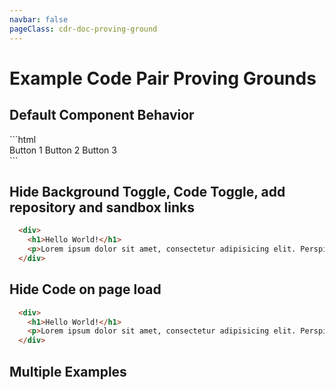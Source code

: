 ```yaml
---
navbar: false
pageClass: cdr-doc-proving-ground
---
```


# Example Code Pair Proving Grounds

## Default Component Behavior

<cdr-doc-example-code-pair>
```html
  <div>
    <cdr-button size="large">Button 1</cdr-button>
    <cdr-button size="small">Button 2</cdr-button>
    <cdr-button>Button 3</cdr-button>
  </div>
```
</cdr-doc-example-code-pair>

## Hide Background Toggle, Code Toggle, add repository and sandbox links

<cdr-doc-example-code-pair :background-toggle="false" :code-toggle="false" repository-href="http://github.com/rei" sandbox-href="http://codesandbox.io">

```html
  <div>
    <h1>Hello World!</h1>
    <p>Lorem ipsum dolor sit amet, consectetur adipisicing elit. Perspiciatis ducimus illum unde accusantium magni, nostrum vero autem inventore. Beatae recusandae minima distinctio, aut adipisci debitis consequatur cupiditate similique est eius!</p>
  </div>
```

</cdr-doc-example-code-pair>


## Hide Code on page load

<cdr-doc-example-code-pair :hide-code="true" repository-href="http://github.com/rei" sandbox-href="http://codesandbox.io">

```html
  <div>
    <h1>Hello World!</h1>
    <p>Lorem ipsum dolor sit amet, consectetur adipisicing elit. Perspiciatis ducimus illum unde accusantium magni, nostrum vero autem inventore. Beatae recusandae minima distinctio, aut adipisci debitis consequatur cupiditate similique est eius!</p>
  </div>
```

</cdr-doc-example-code-pair>

## Multiple Examples
<cdr-doc-example-code-pair>

<template slot="Default">

```html
  <cdr-button size="large">Default</cdr-button>
```
  
</template>
<template slot="Hover">

```html
  <cdr-button size="small" class="cdr-doc-button-demo--hover">Hover</cdr-button>
```

</template>
<template slot="Active">

```html
  <cdr-button size="small">Active</cdr-button>
```

</template>
<template slot="Focused">

```html
  <cdr-button size="small">Focused</cdr-button>
```

</template>

</cdr-doc-example-code-pair>
